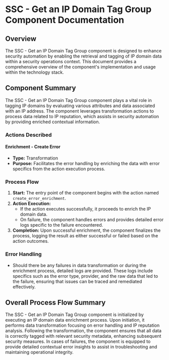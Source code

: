 # SSC - Get an IP Domain Tag Group Component Documentation

## Overview

The SSC - Get an IP Domain Tag Group component is designed to enhance security automation by enabling the retrieval and tagging of IP domain data within a security operations context. This document provides a comprehensive overview of the component's implementation and usage within the technology stack.

## Component Summary

The SSC - Get an IP Domain Tag Group component plays a vital role in tagging IP domains by evaluating various attributes and data associated with an IP address. The component leverages transformation actions to process data related to IP reputation, which assists in security automation by providing enriched contextual information.

### Actions Described

#### Enrichment - Create Error
- **Type:** Transformation
- **Purpose:** Facilitates the error handling by enriching the data with error specifics from the action execution process.

### Process Flow

1. **Start:** The entry point of the component begins with the action named `create_error_enrichment`.
2. **Action Execution:** 
   - If the action executes successfully, it proceeds to enrich the IP domain data.
   - On failure, the component handles errors and provides detailed error logs specific to the failure encountered.
3. **Completion:** Upon successful enrichment, the component finalizes the process, logging the result as either successful or failed based on the action outcomes.

### Error Handling

- Should there be any failures in data transformation or during the enrichment process, detailed logs are provided. These logs include specifics such as the error type, provider, and the raw data that led to the failure, ensuring that issues can be traced and remediated effectively.

## Overall Process Flow Summary

The SSC - Get an IP Domain Tag Group component is initialized by executing an IP domain data enrichment process. Upon initiation, it performs data transformation focusing on error handling and IP reputation analysis. Following the transformation, the component ensures that all data is correctly tagged with relevant security metadata, enhancing subsequent security measures. In cases of failures, the component is equipped to provide detailed contextual error insights to assist in troubleshooting and maintaining operational integrity.

